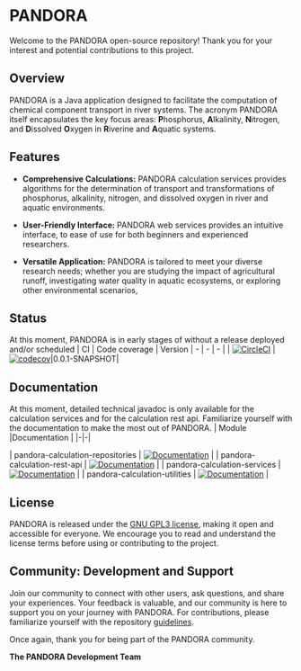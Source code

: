 # PANDORA

Welcome to the PANDORA open-source repository! Thank you for your interest and potential contributions to this project.

  

## Overview

PANDORA is a Java application designed to facilitate the computation of chemical component transport in river systems. The acronym PANDORA itself encapsulates the key focus areas: **P**hosphorus, **A**lkalinity, **N**itrogen, and **D**issolved **O**xygen in **R**iverine and **A**quatic systems.

  

## Features

- **Comprehensive Calculations:** PANDORA calculation services provides algorithms for the determination of transport and transformations of phosphorus, alkalinity, nitrogen, and dissolved oxygen in river and aquatic environments.

- **User-Friendly Interface:** PANDORA web services provides an intuitive interface, to ease of use for both beginners and experienced researchers.

- **Versatile Application:** PANDORA is tailored to meet your diverse research needs; whether you are studying the impact of agricultural runoff, investigating water quality in aquatic ecosystems, or exploring other environmental scenarios, 
  
## Status
At this moment, PANDORA is in early stages of without a release deployed and/or scheduled
| CI | Code coverage | Version
| - | - | - |
| [![CircleCI](https://dl.circleci.com/status-badge/img/gh/WJ-van-Hoek/PANDORA/tree/master.svg?style=svg)](https://dl.circleci.com/status-badge/redirect/gh/WJ-van-Hoek/PANDORA/tree/master) | [![codecov](https://codecov.io/gh/WJ-van-Hoek/PANDORA/branch/master/graph/badge.svg?token=tX9DFPWsPd)](https://codecov.io/gh/WJ-van-Hoek/PANDORA)|0.0.1-SNAPSHOT|

## Documentation

At this moment, detailed technical javadoc is only available for the calculation services and for the calculation rest api. Familiarize yourself with the documentation to make the most out of PANDORA.
| Module |Documentation |
|-|-|

| pandora-calculation-repositories | [![Documentation](https://img.shields.io/badge/Documentation-HTML-blue.svg?logo=Java&logoColor=white&link=https://wj-van-hoek.github.io/PANDORA/docs/pandora-calculation-repositories/apidocs/index.html)](https://wj-van-hoek.github.io/PANDORA/docs/pandora-calculation-repositories/apidocs/index.html) |
| pandora-calculation-rest-api | [![Documentation](https://img.shields.io/badge/Documentation-HTML-blue.svg?logo=Java&logoColor=white&link=https://wj-van-hoek.github.io/PANDORA/docs/pandora-calculation-rest-api/apidocs/index.html)](https://wj-van-hoek.github.io/PANDORA/docs/pandora-calculation-rest-api/apidocs/index.html) |
| pandora-calculation-services | [![Documentation](https://img.shields.io/badge/Documentation-HTML-blue.svg?logo=Java&logoColor=white&link=https://wj-van-hoek.github.io/PANDORA/docs/pandora-calculation-services/apidocs/index.html)](https://wj-van-hoek.github.io/PANDORA/docs/pandora-calculation-services/apidocs/index.html) |
| pandora-calculation-utilities | [![Documentation](https://img.shields.io/badge/Documentation-HTML-blue.svg?logo=Java&logoColor=white&link=https://wj-van-hoek.github.io/PANDORA/docs/pandora-calculation-utilities/apidocs/index.html)](https://wj-van-hoek.github.io/PANDORA/docs/pandora-calculation-utilities/apidocs/index.html) |
  

## License

PANDORA is released under the [GNU GPL3 license](pandora-administration/LICENSE.md), making it open and accessible for everyone. We encourage you to read and understand the license terms before using or contributing to the project.

  

## Community: Development and Support

Join our community to connect with other users, ask questions, and share your experiences. Your feedback is valuable, and our community is here to support you on your journey with PANDORA. For contributions, please familiarize yourself with the repository [guidelines](pandora-administration/GUIDELINES.md).

 
Once again, thank you for being part of the PANDORA community.

  

**The PANDORA Development Team**
